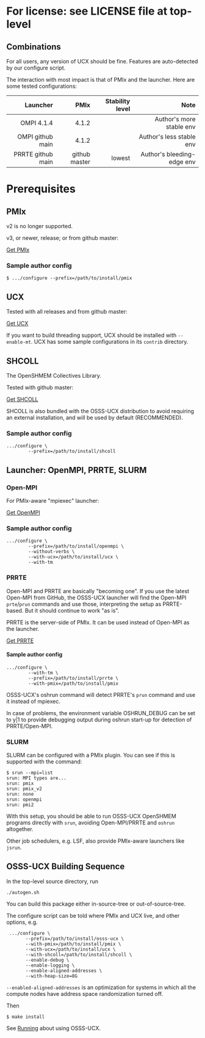 # For license: see LICENSE file at top-level

## Combinations

For all users, any version of UCX should be fine.  Features are
auto-detected by our configure script.

The interaction with most impact is that of PMIx and the launcher.
Here are some tested configurations:

|Launcher|PMIx|Stability level|Note|
|---:|---:|---:|---:|
|OMPI 4.1.4|4.1.2||Author's more stable env|
|OMPI github main|4.1.2||Author's less stable env|
|PRRTE github main|github master|lowest|Author's bleeding-edge env|

# Prerequisites

## PMIx

v2 is no longer supported.

v3, or newer, release; or from github master:

[Get PMIx](https://github.com/openpmix/openpmix/)

### Sample author config

```shell
$ .../configure --prefix=/path/to/install/pmix
```

## UCX

Tested with all releases and from github master:

[Get UCX](https://github.com/openucx/ucx/)

If you want to build threading support, UCX should be installed with
`--enable-mt`.  UCX has some sample configurations in its `contrib`
directory.

## SHCOLL

The OpenSHMEM Collectives Library.

Tested with github master:

[Get SHCOLL](https://github.com/tonycurtis/shcoll)

SHCOLL is also bundled with the OSSS-UCX distribution to avoid
requiring an external installation, and will be used by default
(RECOMMENDED).

### Sample author config

```shell
.../configure \
        --prefix=/path/to/install/shcoll
```

## Launcher: OpenMPI, PRRTE, SLURM

### Open-MPI

For PMIx-aware "mpiexec" launcher:

[Get OpenMPI](https://www.open-mpi.org/software/ompi/)

### Sample author config

```shell
.../configure \
        --prefix=/path/to/install/openmpi \
        --without-verbs \
        --with-ucx=/path/to/install/ucx \
        --with-tm
```

### PRRTE

Open-MPI and PRRTE are basically "becoming one".  If you use the
latest Open-MPI from GitHub, the OSSS-UCX launcher will find the
Open-MPI `prte`/`prun` commands and use those, interpreting the setup
as PRRTE-based.  But it should continue to work "as is".

PRRTE is the server-side of PMIx.  It can be used instead of Open-MPI
as the launcher.

[Get PRRTE](https://github.com/openpmix/prrte/)

#### Sample author config

```shell
.../configure \
        --with-tm \
        --prefix=/path/to/install/prrte \
        --with-pmix=/path/to/install/pmix
```

OSSS-UCX's oshrun command will detect PRRTE's `prun` command and use
it instead of mpiexec.

In case of problems, the environment variable OSHRUN_DEBUG can be set
to y|1 to provide debugging output during oshrun start-up for
detection of PRRTE/Open-MPI.

### SLURM

SLURM can be configured with a PMIx plugin.  You can see if this is
supported with the command:

```shell
$ srun --mpi=list
srun: MPI types are...
srun: pmix
srun: pmix_v2
srun: none
srun: openmpi
srun: pmi2
```

With this setup, you should be able to run OSSS-UCX OpenSHMEM programs
directly with `srun`, avoiding Open-MPI/PRRTE and `oshrun` altogether.

Other job schedulers, e.g. LSF, also provide PMIx-aware launchers like
`jsrun`.

## OSSS-UCX Building Sequence

In the top-level source directory, run

```shell
./autogen.sh
```

You can build this package either in-source-tree or
out-of-source-tree.

The configure script can be told where PMIx and UCX live, and other
options, e.g.

```shell
 .../configure \
       --prefix=/path/to/install/osss-ucx \
       --with-pmix=/path/to/install/pmix \
       --with-ucx=/path/to/install/ucx \
       --with-shcoll=/path/to/install/shcoll \
       --enable-debug \
       --enable-logging \
       --enable-aligned-addresses \
       --with-heap-size=8G
```

`--enabled-aligned-addresses` is an optimization for systems in which
all the compute nodes have address space randomization turned off.

Then

```shell
$ make install
```

See [Running](running.md) about using OSSS-UCX.
